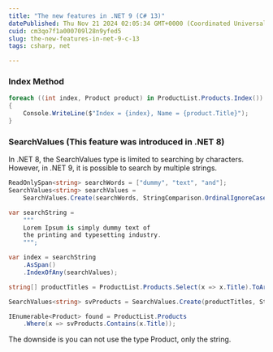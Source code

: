 ```yaml
---
title: "The new features in .NET 9 (C# 13)"
datePublished: Thu Nov 21 2024 02:05:34 GMT+0000 (Coordinated Universal Time)
cuid: cm3qo7f1a000709l28n9yfed5
slug: the-new-features-in-net-9-c-13
tags: csharp, net

---
```


### Index Method

```csharp
foreach ((int index, Product product) in ProductList.Products.Index())
{
    Console.WriteLine($"Index = {index}, Name = {product.Title}");
}
```

### SearchValues (This feature was introduced in .NET 8)

In .NET 8, the SearchValues type is limited to searching by characters. However, in .NET 9, it is possible to search by multiple strings.

```csharp
ReadOnlySpan<string> searchWords = ["dummy", "text", "and"];
SearchValues<string> searchValues =
    SearchValues.Create(searchWords, StringComparison.OrdinalIgnoreCase);

var searchString =
    """
    Lorem Ipsum is simply dummy text of
    the printing and typesetting industry.
    """;

var index = searchString
    .AsSpan()
    .IndexOfAny(searchValues);
```

```csharp
string[] productTitles = ProductList.Products.Select(x => x.Title).ToArray();

SearchValues<string> svProducts = SearchValues.Create(productTitles, StringComparison.OrdinalIgnoreCase);

IEnumerable<Product> found = ProductList.Products
    .Where(x => svProducts.Contains(x.Title));
```

The downside is you can not use the type Product, only the string.